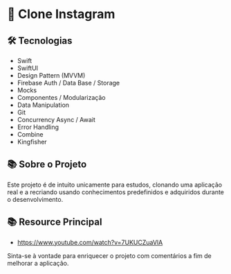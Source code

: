 # 📱 Clone Instagram

## 🛠 Tecnologias
- Swift
- SwiftUI
- Design Pattern (MVVM)
- Firebase Auth / Data Base / Storage 
- Mocks
- Componentes / Modularização
- Data Manipulation
- Git
- Concurrency Async / Await
- Error Handling
- Combine
- Kingfisher

## 📚 Sobre o Projeto
Este projeto é de intuito unicamente para estudos, clonando uma aplicação real e a recriando usando conhecimentos predefinidos e adquiridos durante o desenvolvimento. 

## 📚 Resource Principal
- https://www.youtube.com/watch?v=7UKUCZuaVlA

Sinta-se à vontade para enriquecer o projeto com comentários a fim de melhorar a aplicação. 
